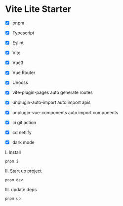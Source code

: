 # Vite Lite Starter

- [x] pnpm
- [x] Typescript
- [x] Eslint
- [x] Vite
- [x] Vue3
- [x] Vue Router
- [x] Unocss

- [x] vite-plugin-pages auto generate routes
- [x] unplugin-auto-import auto import apis
- [x] unplugin-vue-components auto import components

- [x] ci git action
- [x] cd netlify

- [x] dark mode

I. Install

```bash
pnpm i
```

II. Start up project

```bash
pnpm dev
```

III. update deps

```bash
pnpm up
```
